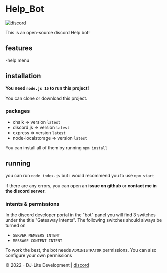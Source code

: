 # Help_Bot
[![discord](https://img.shields.io/badge/discord-join%20our%20server-5865F2.svg?style=flat-square&logo=discord)](https://discord.gg/95ZTu4AJ9n) 


This is an open-source discord Help bot!

## features
-help menu 

## installation
**You need `node.js 16` to run this project!**

You can clone or download this project.

### packages
- chalk => version `latest`
- discord.js => version `latest`
- express => version `latest`
- node-localstorage => version `latest`

You can install all of them by running `npm install`

## running
you can run `node index.js` but i would recommend you to use `npm start`

if there are any errors, you can open an **issue on github** or **contact me in the discord server**.

### intents & permissions
In the discord developer portal in the "bot" panel you will find 3 switches under the title "Gateaway Intents". The following switches should always be turned on
- `SERVER MEMBERS INTENT`
- `MESSAGE CONTENT INTENT`

To work the best, the bot needs `ADMINISTRATOR` permissions.
You can also configure your own permissions


© 2022 - DJ-Lite Development | [discord](https://discord.gg/95ZTu4AJ9n)
